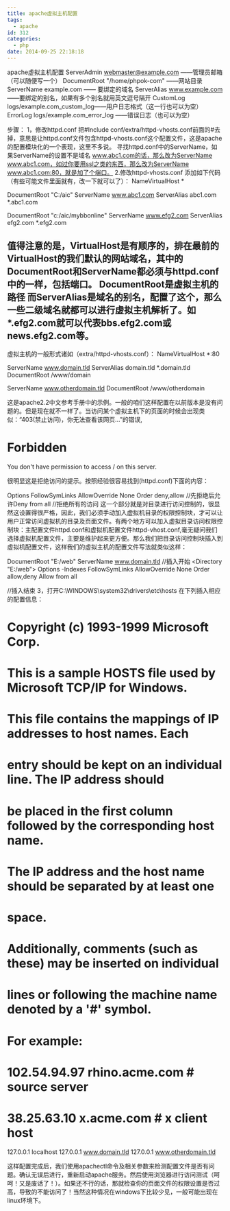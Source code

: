 ```yaml
---
title: apache虚拟主机配置
tags:
  - apache
id: 312
categories:
  - php
date: 2014-09-25 22:18:18
---
```


apache虚拟主机配置
ServerAdmin webmaster@example.com ——管理员邮箱（可以随便写一个）
DocumentRoot "/home/phpok-com" ——网站目录
ServerName example.com —— 要绑定的域名
ServerAlias www.example.com ——要绑定的别名，如果有多个别名就用英文逗号隔开
CustomLog logs/example.com_custom_log——用户日志格式（这一行也可以为空）
ErrorLog logs/example.com_error_log ——错误日志（也可以为空）

步骤：
1，修改httpd.conf
把#Include conf/extra/httpd-vhosts.conf前面的#去掉，意思是让httpd.conf文件包含httpd-vhosts.conf这个配置文件，这是apache的配置模块化的一个表现，这里不多说。
寻找httpd.conf中的ServerName，如果ServerName的设置不是域名 www.abc1.com的话，那么改为ServerName www.abc1.com，如过你要用ssl之类的东西，那么改为ServerName www.abc1.com:80，就是加了个端口。
2.修改httpd-vhosts.conf
添加如下代码（有些可能文件里面就有，改一下就可以了）：
NameVirtualHost *

DocumentRoot "C:/aic"
ServerName www.abc1.com
ServerAlias abc1.com *.abc1.com

DocumentRoot "c:/aic/mybbonline"
ServerName www.efg2.com
ServerAlias efg2.com *.efg2.com

值得注意的是，VirtualHost是有顺序的，排在最前的VirtualHost的我们默认的网站域名，其中的DocumentRoot和ServerName都必须与httpd.conf中的一样，包括端口。
DocumentRoot是虚拟主机的路径
而ServerAlias是域名的别名，配置了这个，那么一些二级域名就都可以进行虚拟主机解析了。如*.efg2.com就可以代表bbs.efg2.com或news.efg2.com等。
-----------------------------------------------------------------
虚拟主机的一般形式诸如（extra/httpd-vhosts.conf）：
NameVirtualHost *:80

ServerName www.domain.tld
ServerAlias domain.tld *.domain.tld
DocumentRoot /www/domain

ServerName www.otherdomain.tld
DocumentRoot /www/otherdomain

这是apache2.2中文参考手册中的示例。一般的咱们这样配置在以前版本是没有问题的。但是现在就不一样了。当访问某个虚拟主机下的页面的时候会出现类似：“403(禁止访问)，你无法查看该网页…”的错误,

# Forbidden

You don't have permission to access / on this server.

很明显这是拒绝访问的提示。按照经验很容易找到(httpd.conf)下面的内容：

Options FollowSymLinks
AllowOverride None
Order deny,allow
//先拒绝后允许Deny from all
//拒绝所有的访问
这一个部分就是对目录进行访问控制的，很显然这设置得很严格，因此，我们必须手动加入虚拟机目录的权限控制块，才可以让用户正常访问虚拟机的目录及页面文件。有两个地方可以加入虚拟目录访问权限控制块：主配置文件httpd.conf和虚拟机配置文件httpd-vhost.conf,毫无疑问我们选择虚拟机配置文件，主要是维护起来更方便。那么我们把目录访问控制块插入到虚拟机配置文件，这样我们的虚拟主机的配置文件写法就类似这样：

DocumentRoot "E:/web"
ServerName www.domain.tld
//插入开始
&lt;Directory "E:/web"&gt;
Options -Indexes FollowSymLinks
AllowOverride None
Order allow,deny
Allow from all

//插入结束
3，打开C:\WINDOWS\system32\drivers\etc\hosts
在下列插入相应的配置信息：

# Copyright (c) 1993-1999 Microsoft Corp.
#
# This is a sample HOSTS file used by Microsoft TCP/IP for Windows.
#
# This file contains the mappings of IP addresses to host names. Each
# entry should be kept on an individual line. The IP address should
# be placed in the first column followed by the corresponding host name.
# The IP address and the host name should be separated by at least one
# space.
#
# Additionally, comments (such as these) may be inserted on individual
# lines or following the machine name denoted by a '#' symbol.
#
# For example:
#
# 102.54.94.97 rhino.acme.com # source server
# 38.25.63.10 x.acme.com # x client host

127.0.0.1 localhost
127.0.0.1 www.domain.tld
127.0.0.1 www.otherdomain.tld

这样配置完成后，我们使用apachectl命令及相关参数来检测配置文件是否有问题。确认无误后进行，重新启动apache服务。然后使用浏览器进行访问测试（呵呵！又是废话了！）。如果还不行的话，那就检查你的页面文件的权限设置是否过高，导致的不能访问了！当然这种情况在windows下比较少见，一般可能出现在linux环境下。